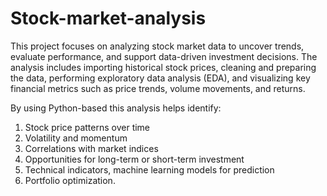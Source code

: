 # Stock-market-analysis
This project focuses on analyzing stock market data to uncover trends, evaluate performance, and support data-driven investment decisions. The analysis includes importing historical stock prices, cleaning and preparing the data, performing exploratory data analysis (EDA), and visualizing key financial metrics such as price trends, volume movements, and returns.

By using Python-based this analysis helps identify:

1. Stock price patterns over time
2. Volatility and momentum
3. Correlations with market indices
4. Opportunities for long-term or short-term investment
5. Technical indicators, machine learning models for prediction
6. Portfolio optimization.
